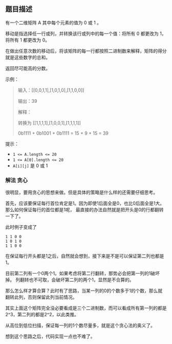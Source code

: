 ## 题目描述

有一个二维矩阵 A 其中每个元素的值为 0 或 1 。

移动是指选择任一行或列，并转换该行或列中的每一个值：将所有 0 都更改为 1，将所有 1 都更改为 0。

在做出任意次数的移动后，将该矩阵的每一行都按照二进制数来解释，矩阵的得分就是这些数字的总和。

返回尽可能高的分数。

示例：
>输入：[[0,0,1,1],[1,0,1,0],[1,1,0,0]]
>
>输出：39
>
>解释：
>
>转换为 [[1,1,1,1],[1,0,0,1],[1,1,1,1]]
>
>0b1111 + 0b1001 + 0b1111 = 15 + 9 + 15 = 39
 

提示：
- `1 <= A.length <= 20`
- `1 <= A[0].length <= 20`
- `A[i][j]` 是 0 或 1

### 解法 贪心
很明显，要用贪心的思想来做。但是具体的策略是什么样的还需要仔细思考。

首先，应该要保证每行首位肯定是1。因为即使1后面全是0，也比0后面全是1大。那么如何保证每行的首位都是1呢，
最直接的办法自然就是把开头是0的行都翻转一下了。

此时例子变成了
```text
1 1 0 0
1 0 1 0
1 1 0 0
```

在保证每行开头都是1之后，自然就会想到，接下来是不是可以保证第二列也都是1。

目前第二列有一个0两个1。如果考虑将第二行翻转，那势必会把第一列的1破坏掉。
列翻转也不可取，会破坏第二列的两个1，显然是不合算的。

那么怎么样才算合算？此时有了思路，当某一列的0的个数多于1的个数，那么就翻转此列，否则保留此列当前情况。

其实上面这个矩阵完全没必要看成是三个二进制数，而可以看成所有第一列的都是2^3，第二列的都是2^2，以此类推。

从高位到低位扫描，保证每一列的1个数尽量多，就是这个贪心法的奥义了。

想到这个思路之后，代码实现一点也不难了。

